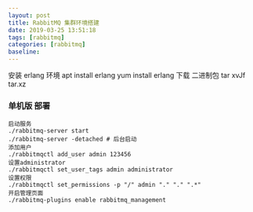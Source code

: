 ```yaml
---
layout: post
title: RabbitMQ 集群环境搭建
date: 2019-03-25 13:51:18
tags: [rabbitmq]
categories: [rabbitmq]
baseline:
---
```



安装 erlang 环境
apt install erlang
yum install erlang
下载 二进制包
tar xvJf tar.xz

### 单机版 部署

```
启动服务
./rabbitmq-server start
./rabbitmq-server -detached # 后台启动
添加用户
./rabbitmqctl add_user admin 123456
设置administrator
./rabbitmqctl set_user_tags admin administrator
设置权限
./rabbitmqctl set_permissions -p "/" admin "." "." ".*"
开启管理页面
./rabbitmq-plugins enable rabbitmq_management
```
